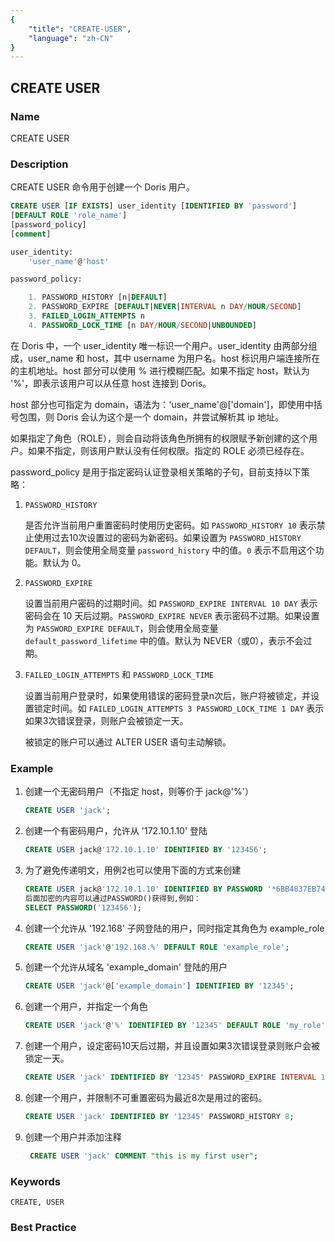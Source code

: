 ```yaml
---
{
    "title": "CREATE-USER",
    "language": "zh-CN"
}
---
```


<!--
Licensed to the Apache Software Foundation (ASF) under one
or more contributor license agreements.  See the NOTICE file
distributed with this work for additional information
regarding copyright ownership.  The ASF licenses this file
to you under the Apache License, Version 2.0 (the
"License"); you may not use this file except in compliance
with the License.  You may obtain a copy of the License at

  http://www.apache.org/licenses/LICENSE-2.0

Unless required by applicable law or agreed to in writing,
software distributed under the License is distributed on an
"AS IS" BASIS, WITHOUT WARRANTIES OR CONDITIONS OF ANY
KIND, either express or implied.  See the License for the
specific language governing permissions and limitations
under the License.
-->

## CREATE USER

### Name

CREATE USER

### Description

CREATE USER 命令用于创建一个 Doris 用户。

```sql
CREATE USER [IF EXISTS] user_identity [IDENTIFIED BY 'password']
[DEFAULT ROLE 'role_name']
[password_policy]
[comment]    

user_identity:
    'user_name'@'host'

password_policy:

    1. PASSWORD_HISTORY [n|DEFAULT]
    2. PASSWORD_EXPIRE [DEFAULT|NEVER|INTERVAL n DAY/HOUR/SECOND]
    3. FAILED_LOGIN_ATTEMPTS n
    4. PASSWORD_LOCK_TIME [n DAY/HOUR/SECOND|UNBOUNDED]
```

在 Doris 中，一个 user_identity 唯一标识一个用户。user_identity 由两部分组成，user_name 和 host，其中 username 为用户名。host 标识用户端连接所在的主机地址。host 部分可以使用 % 进行模糊匹配。如果不指定 host，默认为 '%'，即表示该用户可以从任意 host 连接到 Doris。

host 部分也可指定为 domain，语法为：'user_name'@['domain']，即使用中括号包围，则 Doris 会认为这个是一个 domain，并尝试解析其 ip 地址。

如果指定了角色（ROLE），则会自动将该角色所拥有的权限赋予新创建的这个用户。如果不指定，则该用户默认没有任何权限。指定的 ROLE 必须已经存在。

password_policy 是用于指定密码认证登录相关策略的子句，目前支持以下策略：

1. `PASSWORD_HISTORY`

    是否允许当前用户重置密码时使用历史密码。如 `PASSWORD_HISTORY 10` 表示禁止使用过去10次设置过的密码为新密码。如果设置为 `PASSWORD_HISTORY DEFAULT`，则会使用全局变量 `password_history` 中的值。`0` 表示不启用这个功能。默认为 0。

2. `PASSWORD_EXPIRE`

    设置当前用户密码的过期时间。如 `PASSWORD_EXPIRE INTERVAL 10 DAY` 表示密码会在 10 天后过期。`PASSWORD_EXPIRE NEVER` 表示密码不过期。如果设置为 `PASSWORD_EXPIRE DEFAULT`，则会使用全局变量 `default_password_lifetime` 中的值。默认为 NEVER（或0），表示不会过期。

3. `FAILED_LOGIN_ATTEMPTS` 和 `PASSWORD_LOCK_TIME`

    设置当前用户登录时，如果使用错误的密码登录n次后，账户将被锁定，并设置锁定时间。如 `FAILED_LOGIN_ATTEMPTS 3 PASSWORD_LOCK_TIME 1 DAY` 表示如果3次错误登录，则账户会被锁定一天。

    被锁定的账户可以通过 ALTER USER 语句主动解锁。

### Example

1. 创建一个无密码用户（不指定 host，则等价于 jack@'%'）

    ```sql
    CREATE USER 'jack';
    ```

2. 创建一个有密码用户，允许从 '172.10.1.10' 登陆

    ```sql
    CREATE USER jack@'172.10.1.10' IDENTIFIED BY '123456';
    ```

3. 为了避免传递明文，用例2也可以使用下面的方式来创建

    ```sql
    CREATE USER jack@'172.10.1.10' IDENTIFIED BY PASSWORD '*6BB4837EB74329105EE4568DDA7DC67ED2CA2AD9';
    后面加密的内容可以通过PASSWORD()获得到,例如：
    SELECT PASSWORD('123456');
    ```

4. 创建一个允许从 '192.168' 子网登陆的用户，同时指定其角色为 example_role

    ```sql
    CREATE USER 'jack'@'192.168.%' DEFAULT ROLE 'example_role';
    ```

5. 创建一个允许从域名 'example_domain' 登陆的用户

    ```sql
    CREATE USER 'jack'@['example_domain'] IDENTIFIED BY '12345';
    ```

6. 创建一个用户，并指定一个角色

    ```sql
    CREATE USER 'jack'@'%' IDENTIFIED BY '12345' DEFAULT ROLE 'my_role';
    ```

7. 创建一个用户，设定密码10天后过期，并且设置如果3次错误登录则账户会被锁定一天。

    ```sql
    CREATE USER 'jack' IDENTIFIED BY '12345' PASSWORD_EXPIRE INTERVAL 10 DAY FAILED_LOGIN_ATTEMPTS 3 PASSWORD_LOCK_TIME 1 DAY;
    ```

8. 创建一个用户，并限制不可重置密码为最近8次是用过的密码。

    ```sql
    CREATE USER 'jack' IDENTIFIED BY '12345' PASSWORD_HISTORY 8;
    ```

9. 创建一个用户并添加注释

   ```sql
    CREATE USER 'jack' COMMENT "this is my first user";
    ```

### Keywords

    CREATE, USER

### Best Practice

